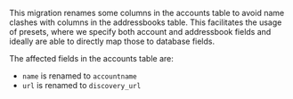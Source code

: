 This migration renames some columns in the accounts table to avoid name clashes with columns in the addressbooks
table. This facilitates the usage of presets, where we specify both account and addressbook fields and ideally are
able to directly map those to database fields.

The affected fields in the accounts table are:
- `name` is renamed to `accountname`
- `url` is renamed to `discovery_url`

<!-- vim: set ts=4 sw=4 expandtab fenc=utf8 ff=unix tw=120: -->
